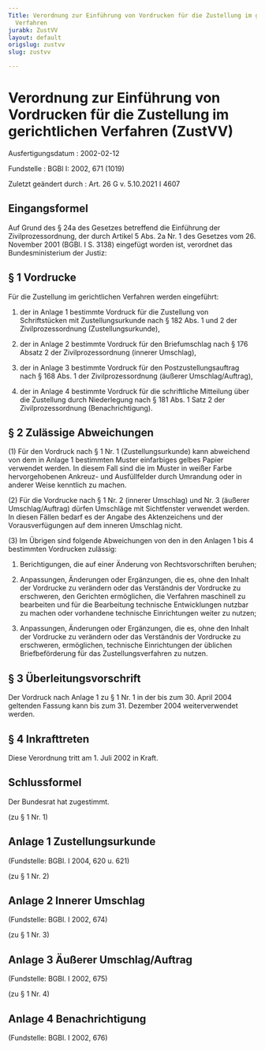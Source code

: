 ```yaml
---
Title: Verordnung zur Einführung von Vordrucken für die Zustellung im gerichtlichen
  Verfahren
jurabk: ZustVV
layout: default
origslug: zustvv
slug: zustvv

---
```


# Verordnung zur Einführung von Vordrucken für die Zustellung im gerichtlichen Verfahren (ZustVV)

Ausfertigungsdatum
:   2002-02-12

Fundstelle
:   BGBl I: 2002, 671 (1019)

Zuletzt geändert durch
:   Art. 26 G v. 5.10.2021 I 4607


## Eingangsformel

Auf Grund des § 24a des Gesetzes betreffend die Einführung der Zivilprozessordnung, der durch Artikel 5 Abs. 2a Nr. 1 des Gesetzes vom 26. November 2001 (BGBl. I S. 3138) eingefügt worden ist, verordnet das Bundesministerium der Justiz:


## § 1 Vordrucke

Für die Zustellung im gerichtlichen Verfahren werden eingeführt:

1.  der in Anlage 1 bestimmte Vordruck für die Zustellung von Schriftstücken mit Zustellungsurkunde nach § 182 Abs. 1 und 2 der Zivilprozessordnung (Zustellungsurkunde),


2.  der in Anlage 2 bestimmte Vordruck für den Briefumschlag nach § 176 Absatz 2 der Zivilprozessordnung (innerer Umschlag),


3.  der in Anlage 3 bestimmte Vordruck für den Postzustellungsauftrag nach § 168 Abs. 1 der Zivilprozessordnung (äußerer Umschlag/Auftrag),


4.  der in Anlage 4 bestimmte Vordruck für die schriftliche Mitteilung über die Zustellung durch Niederlegung nach § 181 Abs. 1 Satz 2 der Zivilprozessordnung (Benachrichtigung).





## § 2 Zulässige Abweichungen

(1) Für den Vordruck nach § 1 Nr. 1 (Zustellungsurkunde) kann abweichend von dem in Anlage 1 bestimmten Muster einfarbiges gelbes Papier verwendet werden. In diesem Fall sind die im Muster in weißer Farbe hervorgehobenen Ankreuz- und Ausfüllfelder durch Umrandung oder in anderer Weise kenntlich zu machen.

(2) Für die Vordrucke nach § 1 Nr. 2 (innerer Umschlag) und Nr. 3 (äußerer Umschlag/Auftrag) dürfen Umschläge mit Sichtfenster verwendet werden. In diesen Fällen bedarf es der Angabe des Aktenzeichens und der Vorausverfügungen auf dem inneren Umschlag nicht.

(3) Im Übrigen sind folgende Abweichungen von den in den Anlagen 1 bis 4 bestimmten Vordrucken zulässig:

1.  Berichtigungen, die auf einer Änderung von Rechtsvorschriften beruhen;


2.  Anpassungen, Änderungen oder Ergänzungen, die es, ohne den Inhalt der Vordrucke zu verändern oder das Verständnis der Vordrucke zu erschweren, den Gerichten ermöglichen, die Verfahren maschinell zu bearbeiten und für die Bearbeitung technische Entwicklungen nutzbar zu machen oder vorhandene technische Einrichtungen weiter zu nutzen;


3.  Anpassungen, Änderungen oder Ergänzungen, die es, ohne den Inhalt der Vordrucke zu verändern oder das Verständnis der Vordrucke zu erschweren, ermöglichen, technische Einrichtungen der üblichen Briefbeförderung für das Zustellungsverfahren zu nutzen.





## § 3 Überleitungsvorschrift

Der Vordruck nach Anlage 1 zu § 1 Nr. 1 in der bis zum 30. April 2004 geltenden Fassung kann bis zum 31. Dezember 2004 weiterverwendet werden.


## § 4 Inkrafttreten

Diese Verordnung tritt am 1. Juli 2002 in Kraft.


## Schlussformel

Der Bundesrat hat zugestimmt.

(zu § 1 Nr. 1)

## Anlage 1 Zustellungsurkunde

(Fundstelle: BGBl. I 2004, 620 u. 621)


(zu § 1 Nr. 2)

## Anlage 2 Innerer Umschlag

(Fundstelle: BGBl. I 2002, 674)


(zu § 1 Nr. 3)

## Anlage 3 Äußerer Umschlag/Auftrag

(Fundstelle: BGBl. I 2002, 675)


(zu § 1 Nr. 4)

## Anlage 4 Benachrichtigung

(Fundstelle: BGBl. I 2002, 676)


